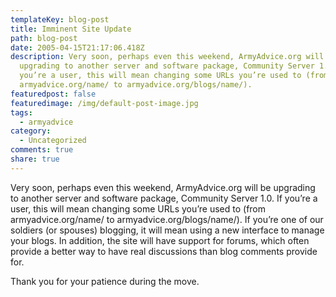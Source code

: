 ```yaml
---
templateKey: blog-post
title: Imminent Site Update
path: blog-post
date: 2005-04-15T21:17:06.418Z
description: Very soon, perhaps even this weekend, ArmyAdvice.org will be
  upgrading to another server and software package, Community Server 1.0. If
  you’re a user, this will mean changing some URLs you’re used to (from
  armyadvice.org/name/ to armyadvice.org/blogs/name/).
featuredpost: false
featuredimage: /img/default-post-image.jpg
tags:
  - armyadvice
category:
  - Uncategorized
comments: true
share: true
---
```

<!--StartFragment-->

Very soon, perhaps even this weekend, ArmyAdvice.org will be upgrading to another server and software package, Community Server 1.0. If you’re a user, this will mean changing some URLs you’re used to (from armyadvice.org/name/ to armyadvice.org/blogs/name/). If you’re one of our soldiers (or spouses) blogging, it will mean using a new interface to manage your blogs. In addition, the site will have support for forums, which often provide a better way to have real discussions than blog comments provide for.

Thank you for your patience during the move.

<!--EndFragment-->